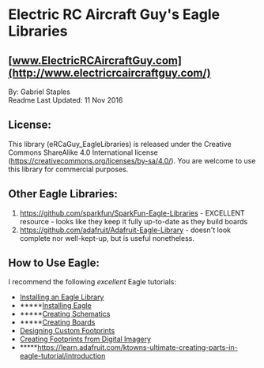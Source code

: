 # Electric RC Aircraft Guy's Eagle Libraries  
## [www.ElectricRCAircraftGuy.com](http://www.electricrcaircraftguy.com/)
By: Gabriel Staples  
Readme Last Updated: 11 Nov 2016  

## License:  
This library (eRCaGuy_EagleLibraries) is released under the Creative Commons ShareAlike 4.0 International license (https://creativecommons.org/licenses/by-sa/4.0/). You are welcome to use this library for commercial purposes.  

## Other Eagle Libraries:  
 1. https://github.com/sparkfun/SparkFun-Eagle-Libraries - EXCELLENT resource - looks like they keep it fully up-to-date as they build boards  
 2. https://github.com/adafruit/Adafruit-Eagle-Library - doesn't look complete nor well-kept-up, but is useful nonetheless.  

## How to Use Eagle:  
I recommend the following *excellent* Eagle tutorials:  
* [Installing an Eagle Library](https://learn.sparkfun.com/tutorials/how-to-install-and-setup-eagle#using-the-sparkfun-libraries)
* *****[Installing Eagle](https://learn.sparkfun.com/tutorials/how-to-install-and-setup-eagle)
* *****[Creating Schematics](https://learn.sparkfun.com/tutorials/using-eagle-schematic)
* *****[Creating Boards](https://learn.sparkfun.com/tutorials/using-eagle-board-layout)
* [Designing Custom Footprints](https://learn.sparkfun.com/tutorials/designing-pcbs-smd-footprints)
* [Creating Footprints from Digital Imagery](https://learn.sparkfun.com/tutorials/making-custom-footprints-in-eagle)
* *****https://learn.adafruit.com/ktowns-ultimate-creating-parts-in-eagle-tutorial/introduction

